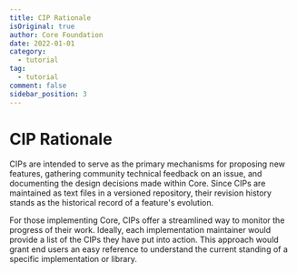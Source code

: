 ```yaml
---
title: CIP Rationale
isOriginal: true
author: Core Foundation
date: 2022-01-01
category:
  - tutorial
tag:
  - tutorial
comment: false
sidebar_position: 3
---
```

# CIP Rationale

CIPs are intended to serve as the primary mechanisms for proposing new features, gathering community technical feedback on an issue, and documenting the design decisions made within Core. Since CIPs are maintained as text files in a versioned repository, their revision history stands as the historical record of a feature's evolution.

For those implementing Core, CIPs offer a streamlined way to monitor the progress of their work. Ideally, each implementation maintainer would provide a list of the CIPs they have put into action. This approach would grant end users an easy reference to understand the current standing of a specific implementation or library.
